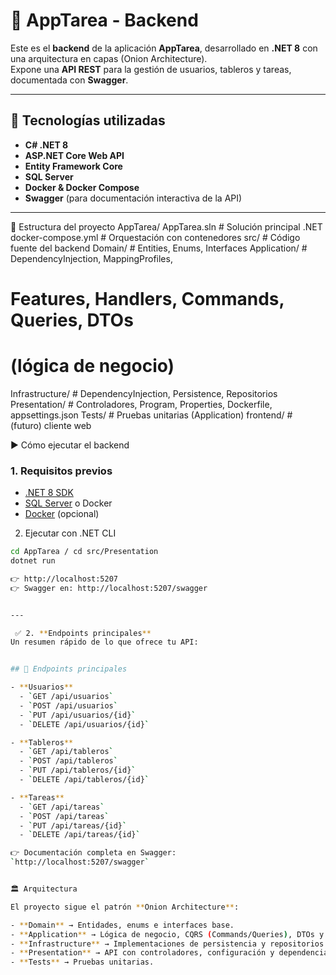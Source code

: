 # 📌 AppTarea - Backend

Este es el **backend** de la aplicación **AppTarea**, desarrollado en **.NET 8** con una arquitectura en capas (Onion Architecture).  
Expone una **API REST** para la gestión de usuarios, tableros y tareas, documentada con **Swagger**.

---

## 🚀 Tecnologías utilizadas
- **C# .NET 8**
- **ASP.NET Core Web API**
- **Entity Framework Core**
- **SQL Server** 
- **Docker & Docker Compose**
- **Swagger** (para documentación interactiva de la API)

---

 📂 Estructura del proyecto
AppTarea/
AppTarea.sln # Solución principal .NET
docker-compose.yml # Orquestación con contenedores
src/ # Código fuente del backend
Domain/ # Entities, Enums, Interfaces
 Application/ # DependencyInjection, MappingProfiles,
  # Features, Handlers, Commands, Queries, DTOs
  # (lógica de negocio)
Infrastructure/ # DependencyInjection, Persistence, Repositorios
 Presentation/ # Controladores, Program, Properties, Dockerfile, appsettings.json
 Tests/ # Pruebas unitarias (Application)
  frontend/ # (futuro) cliente web


 ▶️ Cómo ejecutar el backend

### 1. Requisitos previos
- [.NET 8 SDK](https://dotnet.microsoft.com/en-us/download)
- [SQL Server](https://www.microsoft.com/en-us/sql-server) o Docker
- [Docker](https://www.docker.com/) (opcional)

 2. Ejecutar con .NET CLI
```bash
cd AppTarea / cd src/Presentation
dotnet run

👉 http://localhost:5207
👉 Swagger en: http://localhost:5207/swagger


---

 ✅ 2. **Endpoints principales**  
Un resumen rápido de lo que ofrece tu API:  


## 📖 Endpoints principales

- **Usuarios**
  - `GET /api/usuarios`
  - `POST /api/usuarios`
  - `PUT /api/usuarios/{id}`
  - `DELETE /api/usuarios/{id}`

- **Tableros**
  - `GET /api/tableros`
  - `POST /api/tableros`
  - `PUT /api/tableros/{id}`
  - `DELETE /api/tableros/{id}`

- **Tareas**
  - `GET /api/tareas`
  - `POST /api/tareas`
  - `PUT /api/tareas/{id}`
  - `DELETE /api/tareas/{id}`

👉 Documentación completa en Swagger:  
`http://localhost:5207/swagger`


🏛️ Arquitectura

El proyecto sigue el patrón **Onion Architecture**:

- **Domain** → Entidades, enums e interfaces base.  
- **Application** → Lógica de negocio, CQRS (Commands/Queries), DTOs y mapeos.  
- **Infrastructure** → Implementaciones de persistencia y repositorios.  
- **Presentation** → API con controladores, configuración y dependencias.  
- **Tests** → Pruebas unitarias.  


